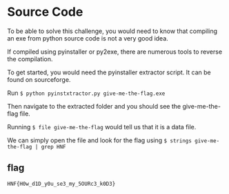 # Source Code

To be able to solve this challenge, you would need to know that compiling an exe from python source code is not a very good idea.

If compiled using pyinstaller or py2exe, there are numerous tools to reverse the compilation.

To get started, you would need the pyinstaller extractor script. It can be found on sourceforge.

Run `$ python pyinstxtractor.py give-me-the-flag.exe`

Then navigate to the extracted folder and you should see the give-me-the-flag file.

Running `$ file give-me-the-flag` would tell us that it is a data file.

We can simply open the file and look for the flag using `$ strings give-me-the-flag | grep HNF`

## flag

`HNF{H0w_d1D_y0u_se3_my_5OURc3_k0D3}`
